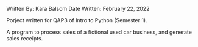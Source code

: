Written By: Kara Balsom
Date Written: February 22, 2022

Porject written for QAP3 of Intro to Python (Semester 1).

A program to process sales of a fictional used car business, and generate sales receipts. 
